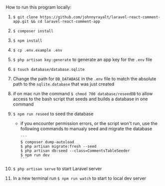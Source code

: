 How to run this program locally:

1.  `$ git clone https://github.com/johnnyrayalt/laravel-react-comment-app.git && cd laravel-react-comment-app`
1.  `$ composer install`
1.  `$ npm install`
1.  `$ cp .env.example .env`
1.  `$ php artisan key:generate` to generate an app key for the `.env` file
1.  `$ touch database/database.sqlite`
1.  Change the path for `DB_DATABASE` in the `.env` file to match the absolute path to the `sqlite.database` that was just created
1.  if on mac run the command `$ chmod 700 database/reseedDB` to allow access to the bash script that seeds and builds a database in one command
1.  `$ npm run reseed` to seed the database

    -   if you encounter permission errors, or the script won't run, use the following commands to manualy seed and migrate the database

            ```
            $ composer dump-autoload
            $ php artisan migrate:fresh --seed
            $ php artisan db:seed --class=CommentsTableSeeder
            $ npm run dev
            ```

1.  `$ php artisan serve` to start Laravel server
1.  In a new terminal run `$ npm run watch` to start to local dev server

